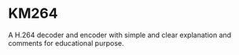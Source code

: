 # KM264
A H.264 decoder and encoder with simple and clear explanation and comments for educational purpose.
